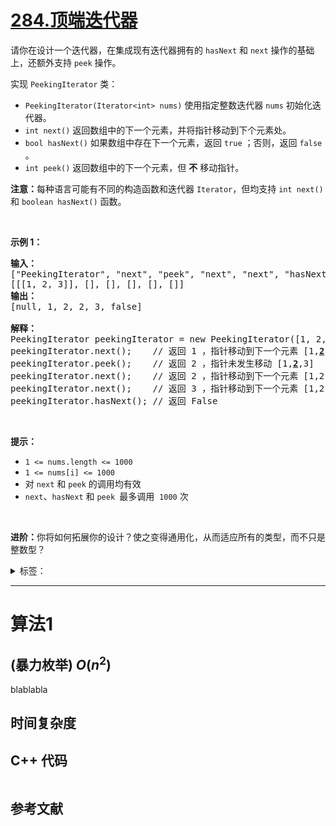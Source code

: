 # [284.顶端迭代器](https://leetcode.cn/problems/peeking-iterator/)

<p>请你在设计一个迭代器，在集成现有迭代器拥有的&nbsp;<code>hasNext</code> 和 <code>next</code> 操作的基础上，还额外支持 <code>peek</code> 操作。</p>

<p>实现 <code>PeekingIterator</code> 类：</p>

<ul>
	<li><code>PeekingIterator(Iterator&lt;int&gt; nums)</code> 使用指定整数迭代器&nbsp;<code>nums</code> 初始化迭代器。</li>
	<li><code>int next()</code> 返回数组中的下一个元素，并将指针移动到下个元素处。</li>
	<li><code>bool hasNext()</code> 如果数组中存在下一个元素，返回 <code>true</code> ；否则，返回 <code>false</code> 。</li>
	<li><code>int peek()</code> 返回数组中的下一个元素，但 <strong>不</strong> 移动指针。</li>
</ul>

<p><strong>注意：</strong>每种语言可能有不同的构造函数和迭代器&nbsp;<code>Iterator</code>，但均支持 <code>int next()</code> 和 <code>boolean hasNext()</code> 函数。</p>

<p>&nbsp;</p>

<p><strong>示例 1：</strong></p>

<pre>
<strong>输入：</strong>
["PeekingIterator", "next", "peek", "next", "next", "hasNext"]
[[[1, 2, 3]], [], [], [], [], []]
<strong>输出：</strong>
[null, 1, 2, 2, 3, false]

<strong>解释：</strong>
PeekingIterator peekingIterator = new PeekingIterator([1, 2, 3]); // [<u><strong>1</strong></u>,2,3]
peekingIterator.next();    // 返回 1 ，指针移动到下一个元素 [1,<u><strong>2</strong></u>,3]
peekingIterator.peek();    // 返回 2 ，指针未发生移动 [1,<u><strong>2</strong></u>,3]
peekingIterator.next();    // 返回 2 ，指针移动到下一个元素 [1,2,<u><strong>3</strong></u>]
peekingIterator.next();    // 返回 3 ，指针移动到下一个元素 [1,2,3]
peekingIterator.hasNext(); // 返回 False
</pre>

<p>&nbsp;</p>

<p><strong>提示：</strong></p>

<ul>
	<li><code>1 &lt;= nums.length &lt;= 1000</code></li>
	<li><code>1 &lt;= nums[i] &lt;= 1000</code></li>
	<li>对 <code>next</code> 和 <code>peek</code> 的调用均有效</li>
	<li><code>next</code>、<code>hasNext</code> 和 <code>peek </code>最多调用&nbsp; <code>1000</code> 次</li>
</ul>

<p>&nbsp;</p>

<p><strong>进阶：</strong>你将如何拓展你的设计？使之变得通用化，从而适应所有的类型，而不只是整数型？</p>

<details>
<summary>标签：</summary>
['设计', '数组', '迭代器']
</details>


----------

# 算法1

## (暴力枚举)  $O(n^2)$

blablabla

## 时间复杂度

## C++ 代码

```cpp

```

## 参考文献


